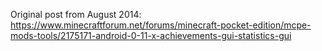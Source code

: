 Original post from August 2014: https://www.minecraftforum.net/forums/minecraft-pocket-edition/mcpe-mods-tools/2175171-android-0-11-x-achievements-gui-statistics-gui

